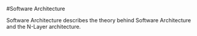 #Software Architecture

Software Architecture describes the theory behind Software Architecture and the N-Layer architecture.